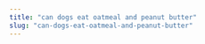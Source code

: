 ```yaml
---
title: "can dogs eat oatmeal and peanut butter"
slug: "can-dogs-eat-oatmeal-and-peanut-butter"
---
```


